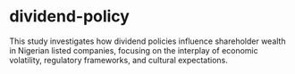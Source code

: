 # dividend-policy
This study investigates how dividend policies influence shareholder wealth in Nigerian listed companies, focusing on the interplay of economic volatility, regulatory frameworks, and cultural expectations. 

